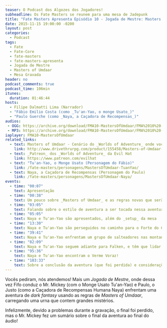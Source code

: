 ```yaml
---
teaser: O Podcast dos Algozes dos Jogadores!
subheadline: Os Fate Masters se reunem para uma mesa de Jadepunk
title: "Fate Masters Apresenta Episódio 10 - Jogada de Mestre: Masters Of Umdaar"
date: 2015-11-15 19:00:00 -0200
layout: post
categories:
  - Podcast
tags:
  - Fate
  - Fate-Core
  - fate-masters
  - fate-masters-apresenta
  - Jogada de Mestre
  - Masters of Umdaar
  - Mesa Gravada
header: no
podcast_comments: true 
podcast_time: 106min
itunes:
  duration: 01:46:44
hosts:
  - Filipe Dalmatti Lima (Narrador)
  - "Fábio Emilio Costa (como _Tu'an-Yao, o monge Usato_)"
  - "Paulo Guerche (como _Naya, a Caçadora de Recompensas_)"
audios:
 - OGG: https://archive.org/download/FMA10-MastersOfUmdaar/FMA%2010%20-%20Masters%20of%20Umdaar.ogg
 - MP3: https://archive.org/download/FMA10-MastersOfUmdaar/FMA%2010%20-%20Masters%20of%20Umdaar.mp3
iaplayer: FMA10-MastersOfUmdaar
related_links:
  - text: Masters of Umdaar - Cenário do _Worlds of Adventure_ onde você encontra as regras novas utilizadas nessa aventura (em inglês)
    link: http://www.drivethrurpg.com/product/155458/Masters-of-Umdaar--A-World-of-Adventure-for-Fate-Core
  - text: _Patreon_ dos _Worlds of Adventure_ da Evil Hat
    link: https://www.patreon.com/evilhat
  - text: "Tu'an-Yao, o Monge Usato (Personagem do Fábio)"
    link: /fate-masters/personagens/MastersOfUmdaar-TuanYao/
  - text: Naya, a Caçadora de Recompensas (Personagem do Paulo)
    link: /fate-masters/personagens/MastersOfUmdaar-Naya/
events:
  - time: "00:07"
    text: Apresentação
  - time: "00:38"
    text: Um pouco sobre _Masters of Umdaar_ e as regras novas que serão apresentadas
  - time: "03:05"
    text: Falando sobre o estilo de aventura a ser tocada nessa aventuras e dicas sobre o _Masters of Umdaar_
  - time: "05:05"
    text: Naya e Tu'an-Yao são apresentados, além do _setup_ da mesa
  - time: "13:30"
    text: Naya e Tu'an-Yao são perseguidos no caminho para o Forte do Candelabro
  - time: "39:41"
    text: Naya e Tu'an-Yao enfrentam um grupo de salteadores nas montanhas próximas ao Forte do Candelabro
  - time: "82:09"
    text: Naya e Tu'an-Yao seguem adiante para Falken, e têm que lidar com uma Nevasca como _Cliffhanger!_
  - time: "95:36"
    text: Naya e Tu'an-Yao encontram o Verme Voraz!
  - time: "103:33"
    text: Sobre a conclusão da aventura (que foi perdida) e considerações finais
---
```


Vocês pediram,  nós atendemos! Mais um _Jogada de Mestre_, onde dessa vez Fifo conduz o Mr. Mickey (com o Monge Usato Tu'an-Yao) e Paulo, o Justo (como a Caçadora de Recompensas Humana Naya) enfrentam uma aventura de _dark fantasy_ usando as regras de _Masters of Umdaar_, carregando uma urna que contem grandes mistérios.

Infelizmente, devido a problemas durante a gravação, o final foi perdido, mas o Mr. Mickey fez um sumário sobre o final da aventura ao final do áudio!
